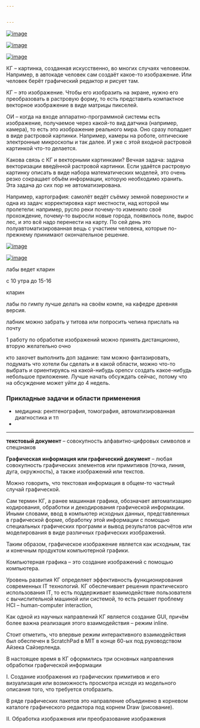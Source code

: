 ```yaml
---


---
```


<p><a href="https://ibb.co/Vvjs980"><img src="https://i.ibb.co/gDjx9Cb/image.png" alt="image" border="0"></a></p>
<p><a href="https://ibb.co/pK5fdB1"><img src="https://i.ibb.co/xgd16t2/image.png" alt="image" border="0"></a></p>
<p><a href="https://imgbb.com/"><img src="https://i.ibb.co/pW5yjpg/image.png" alt="image" border="0"></a></p>
<p>КГ – картинка, созданная искусственно, во многих случаях человеком. Например, в автокаде человек сам создаёт какое-то изображение. Или человек берёт графический редактор и рисует там.</p>
<p>КГ – это изображение. Чтобы его изобразить на экране, нужно его преобразовать в растровую форму, то есть представить компактное векторное изображение в виде матрицы пикселей.</p>
<p>ОИ – когда на входе аппаратно-программной системы есть изображение, получаемое через какой-то вид датчика (например, камера), то есть это изображение реального мира. Оно сразу попадает в виде растровой картинки. Например, камеры на роботе, оптические электронные микроскопы и так далее. И уже с этой входной растровой картинкой что-то делается.</p>
<p>Какова связь с КГ и векторными картинками? Вечная задача: задача векторизации введённой растровой картинки. Если удаётся растровую картинку описать в виде набора математических моделей, это очень резко сокращает объём информации, которую необходимо хранить. Эта задача до сих пор не автоматизирована.</p>
<p>Например, картография: самолёт ведёт съёмку земной поверхности и одна из задач: корректировка карт местности, над которой мы пролетели: например, русло реки почему-то изменило своё прохождение, почему-то выросли новые города, появилось поле, вырос лес, и это всё надо перенести на карту. По сей день это полуавтоматизированная вещь с участием человека, которые по-прежнему принимают окончательное решение.</p>
<p><a href="https://imgbb.com/"><img src="https://i.ibb.co/3pn6bRK/image.png" alt="image" border="0"></a></p>
<p><a href="https://imgbb.com/"><img src="https://i.ibb.co/GWV3hNr/image.png" alt="image" border="0"></a></p>
<p>лабы ведет кларин</p>
<p>с 10 утра до 15-16</p>
<p>кларин</p>
<p>лабы по гимпу лучше делать на своём компе, на кафедре древняя версия.</p>
<p>лабник можно забрать у титова или попросить чепина прислать на почту</p>
<p>1 работу по обработке изображений можно принять дистанционно, вторую желательно очно</p>
<p>кто захочет выполнить доп задание: там можно фантазировать, подумать что хотели бы сделать и в какой области, можно что-то выбрать и ориентируясь на какой-нибудь opencv создать какое-нибудь небольшое приложение. Лучше начать обсуждать сейчас, потому что на обсуждение может уйти до 4 недель.</p>
<h3 id="прикладные-задачи-и-области-применения">Прикладные задачи и области применения</h3>
<ul>
<li>медицина: рентгенография, томография, автоматизированная диагностика и тп</li>
<li></li>
</ul>
<hr>
<p><strong>текстовый документ</strong> – совокупность алфавитно-цифровых символов и спецзнаков</p>
<p><strong>Графическая информация или графический документ</strong> – любая совокупность графических элементов или примитивов (точка, линия, дуга, окружность), а также изображений или текстов.</p>
<p>Можно говорить, что текстовая информация в общем-то частный случай графической.</p>
<p>Сам термин КГ, а ранее машинная графика, обозначает автоматизацию кодирования, обработки и декодирования графической информации. Иными словами, ввод в компьютер исходных данных, представленных в графической форме, обработку этой информации с помощью специальных графических программ и вывод результатов расчётов или моделирования в виде различных графических изображений.</p>
<p>Таким образом, графическое изображение является как исходным, так и конечным продуктом компьютерной графики.</p>
<p>Компьютерная графика – это создание изображений с помощью компьютера.</p>
<p>Уровень развития КГ определяет эффективность функционирования современных IT технологий. КГ обеспечивает решения практического использования IT, то есть поддерживает взаимодействие пользователя с вычислительной машиной или системой, то есть решает проблему HCI – human-computer interaction,</p>
<p>Как одной из научных направлений КГ является создание GUI, причём более важна реализация этого взаимодействия – режим inline.</p>
<p>Стоит отметить, что впервые режим интерактивного взаимодействия был обеспечен в ScratchPad в MIT в конце 60-ых под руководством Айзека Сайзерленда.</p>
<p>В настоящее время в КГ оформились три основных направления обработки графической информации</p>
<p>I. Создание изображения из графических примитивов и его визуализация или возможность просмотра исходя из модельного описания того, что требуется отобразить.</p>
<p>В ряде графических пакетов это направление объединено в корневом каталоге графического редактора под корнем Draw (рисование).</p>
<p>II. Обработка изображения или преобразование изображения</p>

